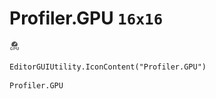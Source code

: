 # Profiler.GPU `16x16`
<img src="/img/Profiler.GPU.png" width=16 height=16>

``` CSharp
EditorGUIUtility.IconContent("Profiler.GPU")
```
```
Profiler.GPU
```
